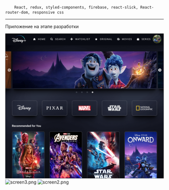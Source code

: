 ```
	React, redux, styled-components, firebase, react-slick, React-router-dom, responsive css
```

---

Приложение на этапе разработки

![screen1.png](screen1.png)
![screen3.png](screen3.png)
![screen2.png](screen2.png)
